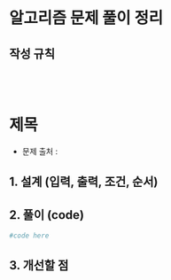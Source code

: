 # 알고리즘 문제 풀이 정리

## 작성 규칙

&nbsp;
--- 

# 제목

- 문제 출처 : 

## 1. 설계 (입력, 출력, 조건, 순서)

## 2. 풀이 (code)
```python
#code here
```

## 3. 개선할 점

